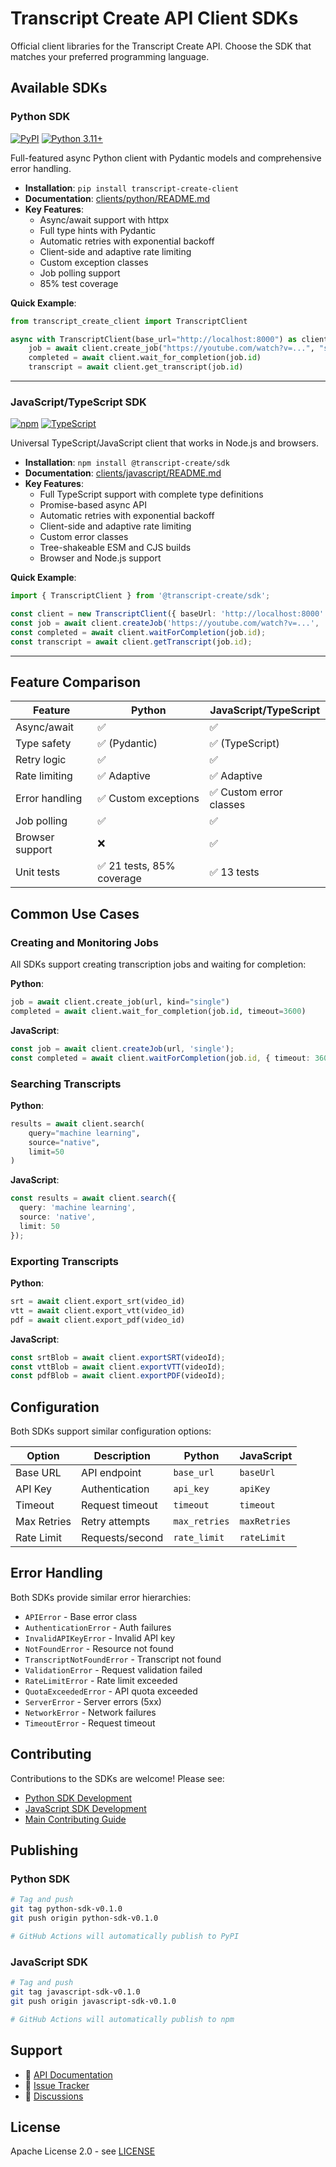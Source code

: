 # Transcript Create API Client SDKs

Official client libraries for the Transcript Create API. Choose the SDK that matches your preferred programming language.

## Available SDKs

### Python SDK
[![PyPI](https://img.shields.io/pypi/v/transcript-create-client.svg)](https://pypi.org/project/transcript-create-client/)
[![Python 3.11+](https://img.shields.io/badge/python-3.11+-blue.svg)](https://www.python.org/downloads/)

Full-featured async Python client with Pydantic models and comprehensive error handling.

- **Installation**: `pip install transcript-create-client`
- **Documentation**: [clients/python/README.md](python/README.md)
- **Key Features**:
  - Async/await support with httpx
  - Full type hints with Pydantic
  - Automatic retries with exponential backoff
  - Client-side and adaptive rate limiting
  - Custom exception classes
  - Job polling support
  - 85% test coverage

**Quick Example**:
```python
from transcript_create_client import TranscriptClient

async with TranscriptClient(base_url="http://localhost:8000") as client:
    job = await client.create_job("https://youtube.com/watch?v=...", "single")
    completed = await client.wait_for_completion(job.id)
    transcript = await client.get_transcript(job.id)
```

---

### JavaScript/TypeScript SDK
[![npm](https://img.shields.io/npm/v/@transcript-create/sdk.svg)](https://www.npmjs.com/package/@transcript-create/sdk)
[![TypeScript](https://img.shields.io/badge/TypeScript-5.0+-blue.svg)](https://www.typescriptlang.org/)

Universal TypeScript/JavaScript client that works in Node.js and browsers.

- **Installation**: `npm install @transcript-create/sdk`
- **Documentation**: [clients/javascript/README.md](javascript/README.md)
- **Key Features**:
  - Full TypeScript support with complete type definitions
  - Promise-based async API
  - Automatic retries with exponential backoff
  - Client-side and adaptive rate limiting
  - Custom error classes
  - Tree-shakeable ESM and CJS builds
  - Browser and Node.js support

**Quick Example**:
```typescript
import { TranscriptClient } from '@transcript-create/sdk';

const client = new TranscriptClient({ baseUrl: 'http://localhost:8000' });
const job = await client.createJob('https://youtube.com/watch?v=...', 'single');
const completed = await client.waitForCompletion(job.id);
const transcript = await client.getTranscript(job.id);
```

---

## Feature Comparison

| Feature | Python | JavaScript/TypeScript |
|---------|--------|----------------------|
| Async/await | ✅ | ✅ |
| Type safety | ✅ (Pydantic) | ✅ (TypeScript) |
| Retry logic | ✅ | ✅ |
| Rate limiting | ✅ Adaptive | ✅ Adaptive |
| Error handling | ✅ Custom exceptions | ✅ Custom error classes |
| Job polling | ✅ | ✅ |
| Browser support | ❌ | ✅ |
| Unit tests | ✅ 21 tests, 85% coverage | ✅ 13 tests |

## Common Use Cases

### Creating and Monitoring Jobs

All SDKs support creating transcription jobs and waiting for completion:

**Python**:
```python
job = await client.create_job(url, kind="single")
completed = await client.wait_for_completion(job.id, timeout=3600)
```

**JavaScript**:
```typescript
const job = await client.createJob(url, 'single');
const completed = await client.waitForCompletion(job.id, { timeout: 3600000 });
```

### Searching Transcripts

**Python**:
```python
results = await client.search(
    query="machine learning",
    source="native",
    limit=50
)
```

**JavaScript**:
```typescript
const results = await client.search({
  query: 'machine learning',
  source: 'native',
  limit: 50
});
```

### Exporting Transcripts

**Python**:
```python
srt = await client.export_srt(video_id)
vtt = await client.export_vtt(video_id)
pdf = await client.export_pdf(video_id)
```

**JavaScript**:
```typescript
const srtBlob = await client.exportSRT(videoId);
const vttBlob = await client.exportVTT(videoId);
const pdfBlob = await client.exportPDF(videoId);
```

## Configuration

Both SDKs support similar configuration options:

| Option | Description | Python | JavaScript |
|--------|-------------|--------|------------|
| Base URL | API endpoint | `base_url` | `baseUrl` |
| API Key | Authentication | `api_key` | `apiKey` |
| Timeout | Request timeout | `timeout` | `timeout` |
| Max Retries | Retry attempts | `max_retries` | `maxRetries` |
| Rate Limit | Requests/second | `rate_limit` | `rateLimit` |

## Error Handling

Both SDKs provide similar error hierarchies:

- `APIError` - Base error class
- `AuthenticationError` - Auth failures
- `InvalidAPIKeyError` - Invalid API key
- `NotFoundError` - Resource not found
- `TranscriptNotFoundError` - Transcript not found
- `ValidationError` - Request validation failed
- `RateLimitError` - Rate limit exceeded
- `QuotaExceededError` - API quota exceeded
- `ServerError` - Server errors (5xx)
- `NetworkError` - Network failures
- `TimeoutError` - Request timeout

## Contributing

Contributions to the SDKs are welcome! Please see:

- [Python SDK Development](python/README.md#development)
- [JavaScript SDK Development](javascript/README.md#development)
- [Main Contributing Guide](../CONTRIBUTING.md)

## Publishing

### Python SDK

```bash
# Tag and push
git tag python-sdk-v0.1.0
git push origin python-sdk-v0.1.0

# GitHub Actions will automatically publish to PyPI
```

### JavaScript SDK

```bash
# Tag and push
git tag javascript-sdk-v0.1.0
git push origin javascript-sdk-v0.1.0

# GitHub Actions will automatically publish to npm
```

## Support

- 📖 [API Documentation](../README.md#api-reference)
- 🐛 [Issue Tracker](https://github.com/subculture-collective/transcript-create/issues)
- 💬 [Discussions](https://github.com/subculture-collective/transcript-create/discussions)

## License

Apache License 2.0 - see [LICENSE](../LICENSE)
